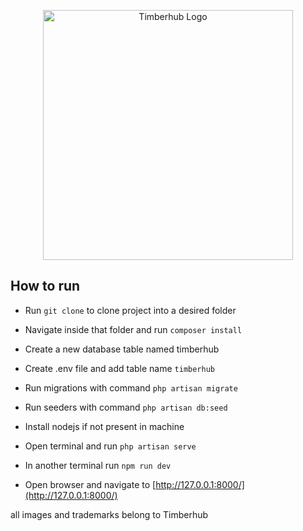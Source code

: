 <p align="center"><a href="https://www.timberhub.com/" target="_blank"><img src="https://www.timberhub.com/logo.svg" width="400" alt="Timberhub Logo"></a></p>

## How to run 

- Run `git clone` to clone project into a desired folder

- Navigate inside that folder and run `composer install`

- Create a new database table named timberhub

- Create .env file and add table name `timberhub`

- Run migrations with command `php artisan migrate`

- Run seeders with command `php artisan db:seed`

- Install nodejs if not present in machine

- Open terminal and run `php artisan serve`

- In another terminal run `npm run dev`

- Open browser and navigate to [http://127.0.0.1:8000/](http://127.0.0.1:8000/)


all images and trademarks belong to Timberhub